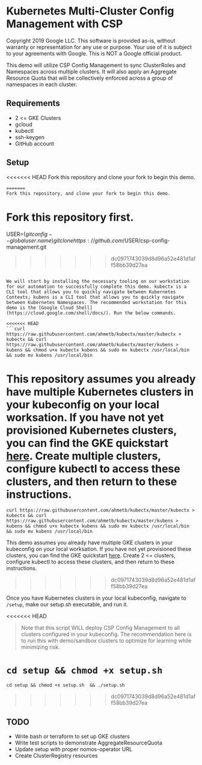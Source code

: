 # Kubernetes Multi-Cluster Config Management with CSP

Copyright 2019 Google LLC. This software is provided as-is, without warranty or representation for any use or purpose. Your use of it is subject to your agreements with Google. This is NOT a Google official product.


This demo will utilize CSP Config Management to sync ClusterRoles and Namespaces across multiple clusters. It will also apply an Aggregate Resource Quota that will be collectively enforced across a group of namespaces in each cluster.

## Requirements

* 2 <= GKE Clusters
* gcloud
* kubectl
* ssh-keygen
* GitHub account

## Setup

<<<<<<< HEAD
Fork this repository and clone your fork to begin this demo.
```git clone https://github.com/GIT_USER/csp-config-management.git
=======
Fork this repository, and clone your fork to begin this demo.
```
# Fork this repository first.

USER=$(git config --global user.name)
git clone https://github.com/$USER/csp-config-management.git
>>>>>>> dc0971743039d8d96a52e481d1aff58bb39d27ea
```

We will start by installing the necessary tooling on our workstation for our automation to successfully complete this demo. kubectx is a CLI tool that allows you to quickly navigate between Kubernetes Contexts; kubens is a CLI tool that allows you to quickly navigate between Kubernetes Namespaces. The recommended workstation for this demo is the [Google Cloud Shell](https://cloud.google.com/shell/docs/). Run the below commands.

<<<<<<< HEAD
```curl https://raw.githubusercontent.com/ahmetb/kubectx/master/kubectx > kubectx && curl https://raw.githubusercontent.com/ahmetb/kubectx/master/kubens > kubens && chmod u+x kubectx kubens && sudo mv kubectx /usr/local/bin && sudo mv kubens /usr/local/bin
```

This repository assumes you already have multiple Kubernetes clusters in your kubeconfig on your local worksation. If you have not yet provisioned Kubernetes clusters, you can find the GKE quickstart [here](https://cloud.google.com/kubernetes-engine/docs/quickstart). Create multiple clusters, configure kubectl to access these clusters, and then return to these instructions.
=======
```
curl https://raw.githubusercontent.com/ahmetb/kubectx/master/kubectx > kubectx && curl https://raw.githubusercontent.com/ahmetb/kubectx/master/kubens > kubens && chmod u+x kubectx kubens && sudo mv kubectx /usr/local/bin && sudo mv kubens /usr/local/bin
```

This demo assumes you already have multiple GKE clusters in your kubeconfig on your local worksation. If you have not yet provisioned these clusters, you can find the GKE quickstart [here](https://cloud.google.com/kubernetes-engine/docs/quickstart). Create 2 <= clusters, configure kubectl to access these clusters, and then return to these instructions.
>>>>>>> dc0971743039d8d96a52e481d1aff58bb39d27ea

Once you have Kubernetes clusters in your local kubeconfig, navigate to `/setup`, make our setup.sh executable, and run it. 

<<<<<<< HEAD
> Note that this script WILL deploy CSP Config Management to all clusters configured in your kubeconfig. The recommendation here is to run this with demo/sandbox clusters to optimize for learning while minimizing risk.

```cd setup && chmod +x setup.sh```
=======
```
cd setup && chmod +x setup.sh  && ./setup.sh
```
>>>>>>> dc0971743039d8d96a52e481d1aff58bb39d27ea

## TODO
* Write bash or terraform to set up GKE clusters
* Write test scripts to demonstrate AggregateResourceQuota
* Update setup with proper nomos-operator URL
* Create ClusterRegistry resources
